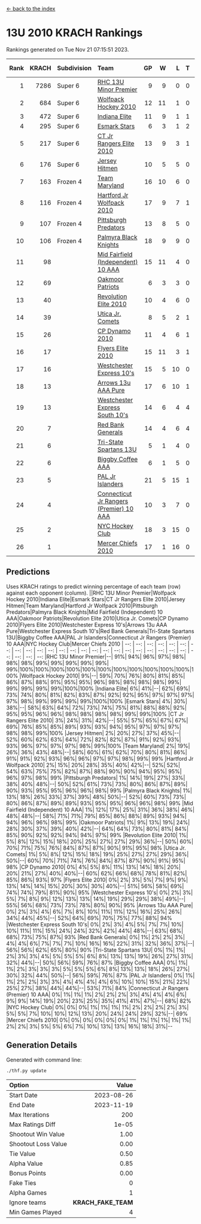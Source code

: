 [<- back to the index](readme.md)
# 13U 2010 KRACH Rankings
Rankings generated on Tue Nov 21 07:15:51 2023.

Rank|KRACH|Subdivision|Team|GP|W|L|T|OTW|OTL|SoS|Exp Wins|Win Diff
---:|---:|:---|:---|---:|---:|---:|---:|---:|---:|---:|---:|---:
1|7286|Super 6|[RHC 13U Minor Premier](https://gamesheetstats.com/seasons/3664/teams/140959/schedule)|9|9|0|0|1|0|118|9.8|-0.0
2|684|Super 6|[Wolfpack Hockey 2010](https://gamesheetstats.com/seasons/3664/teams/140960/schedule)|12|11|1|0|0|1|70|11.9|0.0
3|472|Super 6|[Indiana Elite](https://gamesheetstats.com/seasons/3664/teams/144350/schedule)|11|9|1|1|0|0|90|10.4|0.0
4|295|Super 6|[Esmark Stars](https://gamesheetstats.com/seasons/3664/teams/140972/schedule)|6|3|1|2|0|0|193|4.9|0.0
5|217|Super 6|[CT Jr Rangers Elite 2010](https://gamesheetstats.com/seasons/3664/teams/140955/schedule)|13|9|3|1|1|0|585|10.4|0.0
6|176|Super 6|[Jersey Hitmen](https://gamesheetstats.com/seasons/3664/teams/140961/schedule)|10|5|5|0|1|1|848|5.9|0.0
7|163|Frozen 4|[Team Maryland](https://gamesheetstats.com/seasons/3664/teams/140976/schedule)|16|10|6|0|1|0|925|10.9|0.0
8|116|Frozen 4|[Hartford Jr Wolfpack 2010](https://gamesheetstats.com/seasons/3664/teams/140957/schedule)|17|9|7|1|0|2|943|10.4|0.0
9|107|Frozen 4|[Pittsburgh Predators](https://gamesheetstats.com/seasons/3664/teams/140974/schedule)|13|8|5|0|0|0|135|8.9|0.0
10|106|Frozen 4|[Palmyra Black Knights](https://gamesheetstats.com/seasons/3664/teams/140973/schedule)|18|9|9|0|0|0|912|9.9|0.0
11|98||[Mid Fairfield (Independent) 10 AAA](https://gamesheetstats.com/seasons/3664/teams/140956/schedule)|15|11|4|0|2|0|110|11.9|0.0
12|69||[Oakmoor Patriots](https://gamesheetstats.com/seasons/3664/teams/162748/schedule)|6|3|3|0|0|0|168|3.9|0.0
13|40||[Revolution Elite 2010](https://gamesheetstats.com/seasons/3664/teams/140975/schedule)|10|4|6|0|0|0|134|4.9|0.0
14|39||[Utica Jr. Comets](https://gamesheetstats.com/seasons/3664/teams/140970/schedule)|8|5|2|1|2|0|53|6.4|0.0
15|26||[CP Dynamo 2010](https://gamesheetstats.com/seasons/3664/teams/140968/schedule)|11|4|6|1|0|1|137|5.4|0.0
16|17||[Flyers Elite 2010](https://gamesheetstats.com/seasons/3664/teams/140963/schedule)|15|11|3|1|0|0|8|12.4|0.0
17|16||[Westchester Express 10's](https://gamesheetstats.com/seasons/3664/teams/140967/schedule)|15|5|10|0|0|0|520|5.9|0.0
18|13||[Arrows 13u AAA Pure](https://gamesheetstats.com/seasons/3664/teams/140965/schedule)|17|6|10|1|0|0|124|7.4|0.0
19|13||[Westchester Express South 10's](https://gamesheetstats.com/seasons/3664/teams/140971/schedule)|14|6|4|4|0|1|22|8.9|0.0
20|7||[Red Bank Generals](https://gamesheetstats.com/seasons/3664/teams/140962/schedule)|14|4|6|4|0|1|19|6.9|0.0
21|6||[Tri-State Spartans 13U](https://gamesheetstats.com/seasons/3664/teams/144349/schedule)|5|1|4|0|1|0|111|1.9|0.0
22|6||[Biggby Coffee AAA](https://gamesheetstats.com/seasons/3664/teams/144347/schedule)|6|1|5|0|0|1|162|1.9|0.0
23|5||[PAL Jr Islanders](https://gamesheetstats.com/seasons/3664/teams/140969/schedule)|21|5|15|1|0|0|62|6.4|0.0
24|4||[Connecticut Jr Rangers (Premier) 10 AAA](https://gamesheetstats.com/seasons/3664/teams/140958/schedule)|10|3|7|0|0|0|28|3.9|0.0
25|2||[NYC Hockey Club](https://gamesheetstats.com/seasons/3664/teams/140966/schedule)|18|3|15|0|0|1|68|3.9|0.0
26|1||[Mercer Chiefs 2010](https://gamesheetstats.com/seasons/3664/teams/140964/schedule)|17|1|16|0|0|0|23|1.9|0.0

## Predictions
Uses KRACH ratings to predict winning percentage of each team (row) against each opponent (column).
||RHC 13U Minor Premier|Wolfpack Hockey 2010|Indiana Elite|Esmark Stars|CT Jr Rangers Elite 2010|Jersey Hitmen|Team Maryland|Hartford Jr Wolfpack 2010|Pittsburgh Predators|Palmyra Black Knights|Mid Fairfield (Independent) 10 AAA|Oakmoor Patriots|Revolution Elite 2010|Utica Jr. Comets|CP Dynamo 2010|Flyers Elite 2010|Westchester Express 10's|Arrows 13u AAA Pure|Westchester Express South 10's|Red Bank Generals|Tri-State Spartans 13U|Biggby Coffee AAA|PAL Jr Islanders|Connecticut Jr Rangers (Premier) 10 AAA|NYC Hockey Club|Mercer Chiefs 2010
| --: | --: | --: | --: | --: | --: | --: | --: | --: | --: | --: | --: | --: | --: | --: | --: | --: | --: | --: | --: | --: | --: | --: | --: | --: | --: | --: 
|RHC 13U Minor Premier|--| 91%| 94%| 96%| 97%| 98%| 98%| 98%| 99%| 99%| 99%| 99%| 99%| 99%|100%|100%|100%|100%|100%|100%|100%|100%|100%|100%|100%|100%
|Wolfpack Hockey 2010|  9%|--| 59%| 70%| 76%| 80%| 81%| 85%| 86%| 87%| 88%| 91%| 95%| 95%| 96%| 98%| 98%| 98%| 98%| 99%| 99%| 99%| 99%| 99%|100%|100%
|Indiana Elite|  6%| 41%|--| 62%| 69%| 73%| 74%| 80%| 81%| 82%| 83%| 87%| 92%| 92%| 95%| 97%| 97%| 97%| 97%| 98%| 99%| 99%| 99%| 99%|100%|100%
|Esmark Stars|  4%| 30%| 38%|--| 58%| 63%| 64%| 72%| 73%| 74%| 75%| 81%| 88%| 88%| 92%| 95%| 95%| 96%| 96%| 98%| 98%| 98%| 98%| 99%| 99%|100%
|CT Jr Rangers Elite 2010|  3%| 24%| 31%| 42%|--| 55%| 57%| 65%| 67%| 67%| 69%| 76%| 85%| 85%| 89%| 93%| 93%| 94%| 95%| 97%| 97%| 97%| 98%| 98%| 99%|100%
|Jersey Hitmen|  2%| 20%| 27%| 37%| 45%|--| 52%| 60%| 62%| 63%| 64%| 72%| 82%| 82%| 87%| 91%| 92%| 93%| 93%| 96%| 97%| 97%| 97%| 98%| 99%|100%
|Team Maryland|  2%| 19%| 26%| 36%| 43%| 48%|--| 58%| 60%| 61%| 62%| 70%| 80%| 81%| 86%| 91%| 91%| 92%| 93%| 96%| 96%| 97%| 97%| 98%| 99%| 99%
|Hartford Jr Wolfpack 2010|  2%| 15%| 20%| 28%| 35%| 40%| 42%|--| 52%| 52%| 54%| 63%| 75%| 75%| 82%| 87%| 88%| 90%| 90%| 94%| 95%| 95%| 96%| 97%| 98%| 99%
|Pittsburgh Predators|  1%| 14%| 19%| 27%| 33%| 38%| 40%| 48%|--| 50%| 52%| 61%| 73%| 73%| 80%| 86%| 87%| 89%| 90%| 93%| 95%| 95%| 96%| 96%| 98%| 99%
|Palmyra Black Knights|  1%| 13%| 18%| 26%| 33%| 37%| 39%| 48%| 50%|--| 52%| 60%| 73%| 73%| 80%| 86%| 87%| 89%| 89%| 93%| 95%| 95%| 96%| 96%| 98%| 99%
|Mid Fairfield (Independent) 10 AAA|  1%| 12%| 17%| 25%| 31%| 36%| 38%| 46%| 48%| 48%|--| 58%| 71%| 71%| 79%| 85%| 86%| 88%| 89%| 93%| 94%| 94%| 96%| 96%| 98%| 99%
|Oakmoor Patriots|  1%|  9%| 13%| 19%| 24%| 28%| 30%| 37%| 39%| 40%| 42%|--| 64%| 64%| 73%| 80%| 81%| 84%| 85%| 90%| 92%| 92%| 94%| 94%| 97%| 99%
|Revolution Elite 2010|  1%|  5%|  8%| 12%| 15%| 18%| 20%| 25%| 27%| 27%| 29%| 36%|--| 50%| 60%| 70%| 71%| 75%| 76%| 84%| 87%| 87%| 90%| 91%| 95%| 98%
|Utica Jr. Comets|  1%|  5%|  8%| 12%| 15%| 18%| 19%| 25%| 27%| 27%| 29%| 36%| 50%|--| 60%| 70%| 71%| 74%| 76%| 84%| 87%| 87%| 90%| 91%| 95%| 98%
|CP Dynamo 2010|  0%|  4%|  5%|  8%| 11%| 13%| 14%| 18%| 20%| 20%| 21%| 27%| 40%| 40%|--| 60%| 62%| 66%| 68%| 78%| 81%| 82%| 85%| 86%| 93%| 97%
|Flyers Elite 2010|  0%|  2%|  3%|  5%|  7%|  9%|  9%| 13%| 14%| 14%| 15%| 20%| 30%| 30%| 40%|--| 51%| 56%| 58%| 69%| 74%| 74%| 79%| 81%| 90%| 95%
|Westchester Express 10's|  0%|  2%|  3%|  5%|  7%|  8%|  9%| 12%| 13%| 13%| 14%| 19%| 29%| 29%| 38%| 49%|--| 55%| 56%| 68%| 73%| 73%| 78%| 80%| 90%| 95%
|Arrows 13u AAA Pure|  0%|  2%|  3%|  4%|  6%|  7%|  8%| 10%| 11%| 11%| 12%| 16%| 25%| 26%| 34%| 44%| 45%|--| 52%| 64%| 69%| 70%| 75%| 77%| 88%| 94%
|Westchester Express South 10's|  0%|  2%|  3%|  4%|  5%|  7%|  7%| 10%| 10%| 11%| 11%| 15%| 24%| 24%| 32%| 42%| 44%| 48%|--| 63%| 68%| 68%| 73%| 75%| 87%| 93%
|Red Bank Generals|  0%|  1%|  2%|  2%|  3%|  4%|  4%|  6%|  7%|  7%|  7%| 10%| 16%| 16%| 22%| 31%| 32%| 36%| 37%|--| 56%| 56%| 62%| 65%| 80%| 90%
|Tri-State Spartans 13U|  0%|  1%|  1%|  2%|  3%|  3%|  4%|  5%|  5%|  5%|  6%|  8%| 13%| 13%| 19%| 26%| 27%| 31%| 32%| 44%|--| 50%| 56%| 59%| 76%| 87%
|Biggby Coffee AAA|  0%|  1%|  1%|  2%|  3%|  3%|  3%|  5%|  5%|  5%|  6%|  8%| 13%| 13%| 18%| 26%| 27%| 30%| 32%| 44%| 50%|--| 56%| 59%| 76%| 87%
|PAL Jr Islanders|  0%|  1%|  1%|  2%|  2%|  3%|  3%|  4%|  4%|  4%|  4%|  6%| 10%| 10%| 15%| 21%| 22%| 25%| 27%| 38%| 44%| 44%|--| 53%| 71%| 84%
|Connecticut Jr Rangers (Premier) 10 AAA|  0%|  1%|  1%|  1%|  2%|  2%|  2%|  3%|  4%|  4%|  4%|  6%|  9%|  9%| 14%| 19%| 20%| 23%| 25%| 35%| 41%| 41%| 47%|--| 68%| 82%
|NYC Hockey Club|  0%|  0%|  0%|  1%|  1%|  1%|  1%|  2%|  2%|  2%|  2%|  3%|  5%|  5%|  7%| 10%| 10%| 12%| 13%| 20%| 24%| 24%| 29%| 32%|--| 69%
|Mercer Chiefs 2010|  0%|  0%|  0%|  0%|  0%|  0%|  1%|  1%|  1%|  1%|  1%|  1%|  2%|  2%|  3%|  5%|  5%|  6%|  7%| 10%| 13%| 13%| 16%| 18%| 31%|--

## Generation Details

Generated with command line:
```
./thf.py update
```

| Option | Value |
| :----- | ----: |
| Start Date | 2023-08-26 |
| End Date | 2023-11-19 |
| Max Iterations | 200 |
| Max Ratings Diff | 1e-05 |
| Shootout Win Value | 1.00 |
| Shootout Loss Value | 0.00 |
| Tie Value | 0.50 |
| Alpha Value | 0.85 |
| Bonus Points | 0.00 |
| Fake Ties | 0 |
| Alpha Games | 1 |
| Ignore teams | __KRACH_FAKE_TEAM__ |
| Min Games Played | 4 |

